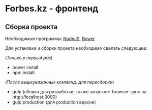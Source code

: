 # Forbes.kz - фронтенд

## Сборка проекта

Необходимые программы: [NodeJS](https://nodejs.org/en/), [Bower](https://bower.io/)

Для установки и сборки проекта необходимо сделать следующее:

(_Только в первый раз_)
* bower install
* npm install

(_После вышеуказанных комманд, для пересборки_)
* gulp (сборка для разработки, также запускает browser-sync на http://localhost:3000)
* gulp production (для production версии)